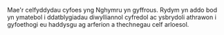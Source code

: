 Mae'r celfyddydau cyfoes yng Nghymru yn gyffrous. Rydym yn addo bod yn ymatebol i ddatblygiadau diwylliannol cyfredol ac ysbrydoli athrawon i gyfoethogi eu haddysgu ag arferion a thechnegau celf arloesol.